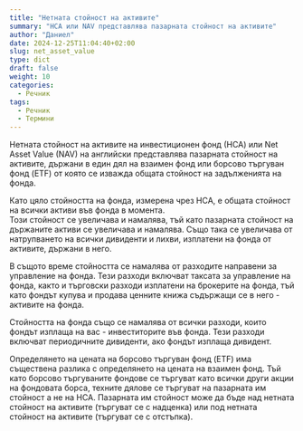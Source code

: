 ```yaml
---
title: "Нетната стойност на активите"
summary: "НСА или NAV представлява пазарната стойност на активите"
author: "Даниел"
date: 2024-12-25T11:04:40+02:00
slug: net_asset_value
type: dict
draft: false
weight: 10
categories:
  - Речник
tags:
  - Речник
  - Термини
---
```


Нетната стойност на активите на инвестиционен фонд (НСА) или Net Asset Value (NAV) на английски представлява пазарната стойност на активите, държани в един дял на взаимен фонд или борсово търгуван фонд (ETF) от която се изважда общата стойност на задълженията на фонда.  
  
Като цяло стойността на фонда, измерена чрез НСА, е общата стойност на всички активи във фонда в момента.  
Този стойност се увеличава и намалява, тъй като пазарната стойност на държаните активи се увеличава и намалява. Също така се увеличава от натрупването на всички дивиденти и лихви, изплатени на фонда от активите, държани в него.  
  
В същото време стойността се намалява от разходите направени за управление на фонда. Тези разходи включват таксата за управление на фонда, както и търговски разходи изплатени на брокерите на фонда, тъй като фондът купува и продава ценните книжа съдържащи се в него - активите на фонда.  
  
Стойността на фонда също се намалява от всички разходи, които фондът изплаща на вас - инвеститорите във фонда. Тези разходи включват периодичните дивиденти, ако фондът изплаща дивидент.  
  
Определянето на цената на борсово търгуван фонд (ETF) има съществена разлика с определянето на цената на взаимен фонд. Тъй като борсово търгуваните фондове се търгуват като всички други акции на фондовата борса, техните дялове се търгуват на пазарната им стойност а не на НСА. Пазарната им стойност може да бъде над нетната стойност на активите (търгуват се с надценка) или под нетната стойност на активите (търгуват се с отстъпка).
